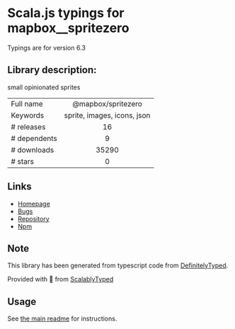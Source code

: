 
# Scala.js typings for mapbox__spritezero

Typings are for version 6.3

## Library description:
small opinionated sprites

|                    |                 |
| ------------------ | :-------------: |
| Full name          | @mapbox/spritezero |
| Keywords           | sprite, images, icons, json |
| # releases         | 16 |
| # dependents       | 9 |
| # downloads        | 35290 |
| # stars            | 0 |

## Links
- [Homepage](https://github.com/mapbox/spritezero#readme)
- [Bugs](https://github.com/mapbox/spritezero/issues)
- [Repository](https://github.com/mapbox/spritezero)
- [Npm](https://www.npmjs.com/package/%40mapbox%2Fspritezero)
    


## Note
This library has been generated from typescript code from [DefinitelyTyped](https://definitelytyped.org).

Provided with :purple_heart: from [ScalablyTyped](https://github.com/oyvindberg/ScalablyTyped)

## Usage
See [the main readme](../../readme.md) for instructions.


